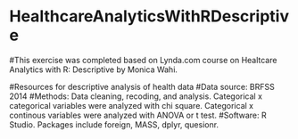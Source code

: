 # HealthcareAnalyticsWithRDescriptive
#This exercise was completed based on Lynda.com course on Healtcare Analytics with R: Descriptive by Monica Wahi.

#Resources for descriptive analysis of health data
#Data source: BRFSS 2014
#Methods: Data cleaning, recoding, and analysis.  Categorical x categorical variables were analyzed with chi square.  Categorical x continous variables were analyzed with ANOVA or t test. 
#Software: R Studio.  Packages include foreign, MASS, dplyr, quesionr. 
